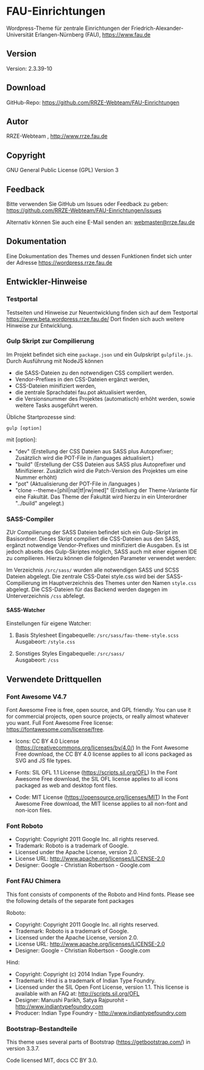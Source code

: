 # FAU-Einrichtungen

Wordpress-Theme für zentrale Einrichtungen der Friedrich-Alexander-Universität Erlangen-Nürnberg (FAU), https://www.fau.de

## Version



Version: 2.3.39-10




## Download 

GitHub-Repo: https://github.com/RRZE-Webteam/FAU-Einrichtungen

## Autor 

RRZE-Webteam , http://www.rrze.fau.de

## Copyright

GNU General Public License (GPL) Version 3


## Feedback

Bitte verwenden Sie GitHub um Issues oder Feedback zu geben:
 https://github.com/RRZE-Webteam/FAU-Einrichtungen/issues

Alternativ können Sie auch eine E-Mail senden an: 
 webmaster@rrze.fau.de

## Dokumentation

Eine Dokumentation des Themes und dessen Funktionen findet sich unter der Adresse https://wordpress.rrze.fau.de  



## Entwickler-Hinweise

### Testportal

Testseiten und Hinweise zur Neuentwicklung finden sich auf dem Testportal https://www.beta.wordpress.rrze.fau.de/ Dort finden sich auch weitere Hinweise zur Entwicklung.

### Gulp Skript zur Compilierung

Im Projekt befindet sich eine ```package.json``` und ein Gulpskript ```gulpfile.js```.
Durch Ausführung mit NodeJS können 
- die SASS-Dateien zu den notwendigen CSS compiliert werden. 
- Vendor-Prefixes in den CSS-Dateien ergänzt werden,
- CSS-Dateien minifiziert werden,
- die zentrale Sprachdatei fau.pot aktualisiert werden,
- die Versionsnummer des Projektes (automatisch) erhöht werden,
sowie weitere Tasks ausgeführt weren.

Übliche Startprozesse sind:

```gulp [option]```

mit [option]:

- "dev" (Erstellung der CSS Dateien aus SASS plus Autoprefixer; Zusätzlich wird die POT-File in /languages aktualisiert.)
- "build" (Erstellung der CSS Dateien aus SASS plus Autoprefixer und Minifizierer. Zusätzlich wird die Patch-Version des Projektes um eine Nummer erhöht)
- "pot" (Aktualisierung der POT-File in /languages )
- "clone --theme=[phil|nat|tf|rw|med]" (Erstellung der Theme-Variante für eine Fakultät. Das Theme der Fakultät wird hierzu in ein Unterordner "../build" angelegt.)


### SASS-Compiler

ZUr Compilierung der SASS Dateien befindet sich ein Gulp-Skript im Basisordner. Dieses Skript compiliert die CSS-Dateien aus den SASS, ergänzt notwendige Vendor-Prefixes und minifiziert die Ausgaben.
Es ist jedoch abseits des Gulp-Skriptes möglich, SASS auch mit einer eigenen IDE zu compilieren. Hierzu können die folgenden Parameter verwendet werden:

Im Verzeichnis  ```/src/sass/``` wurden alle notwendigen SASS und SCSS Dateien abgelegt.
Die zentrale CSS-Datei style.css wird bei der SASS-Compilierung im  Hauptverzeichnis des Themes unter den Namen ```style.css``` abgelegt. Die CSS-Dateien für das Backend werden dagegen im Unterverzeichnis ```/css``` abfelegt.


#### SASS-Watcher

Einstellungen für eigene Watcher:

1. Basis Stylesheet
    Eingabequelle:   ```/src/sass/fau-theme-style.scss```   
    Ausgabeort:  ```/style.css```

2. Sonstiges Styles
    Eingabequelle:  ```/src/sass/```  
    Ausgabeort:     ```/css```


## Verwendete Drittquellen

### Font Awesome V4.7

Font Awesome Free is free, open source, and GPL friendly. You can use it for
commercial projects, open source projects, or really almost whatever you want.
Full Font Awesome Free license: https://fontawesome.com/license/free.

- Icons: CC BY 4.0 License (https://creativecommons.org/licenses/by/4.0/)
In the Font Awesome Free download, the CC BY 4.0 license applies to all icons
packaged as SVG and JS file types.

- Fonts: SIL OFL 1.1 License (https://scripts.sil.org/OFL)
In the Font Awesome Free download, the SIL OFL license applies to all icons
packaged as web and desktop font files.

- Code: MIT License (https://opensource.org/licenses/MIT)
In the Font Awesome Free download, the MIT license applies to all non-font and
non-icon files.


### Font Roboto
- Copyright: Copyright 2011 Google Inc. all rights reserved.
- Trademark: Roboto is a trademark of Google.
- Licensed under the Apache License, version 2.0.
- License URL: http://www.apache.org/licenses/LICENSE-2.0
- Designer: Google - Christian Robertson - Google.com

### Font FAU Chimera

This font consists of components of the Roboto and Hind fonts. Please see the following details of the separate font packages

Roboto:
- Copyright: Copyright 2011 Google Inc. all rights reserved.
- Trademark: Roboto is a trademark of Google.
- Licensed under the Apache License, version 2.0.
- License URL: http://www.apache.org/licenses/LICENSE-2.0
- Designer: Google - Christian Robertson - Google.com


Hind:
- Copyright: Copyright (c) 2014 Indian Type Foundry.
- Trademark: Hind is a trademark of Indian Type Foundry.
- Licensed under the SIL Open Font License, version 1.1. This license is available with an FAQ at: http://scripts.sil.org/OFL
- Designer: Manushi Parikh, Satya Rajpurohit - http://www.indiantypefoundry.com
- Producer: Indian Type Foundry - http://www.indiantypefoundry.com


### Bootstrap-Bestandteile

This theme uses several parts of Bootstrap (https://getbootstrap.com/) in version 3.3.7.

Code licensed MIT, docs CC BY 3.0.

